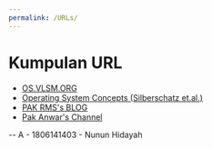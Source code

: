 ```yaml
---
permalink: /URLs/
---
```


# Kumpulan URL

* [OS.VLSM.ORG](https://os.vlsm.org/)
* [Operating System Concepts (Silberschatz et.al.)](https://codex.cs.yale.edu/avi/os-book/)
* [PAK RMS's BLOG](https://rahmatm.samik-ibrahim.vlsm.org/)
* [Pak Anwar's Channel](https://www.youtube.com/channel/UCi3sVI10RtRaVWuq1SOVaSg)

-- A - 1806141403 - Nunun Hidayah
